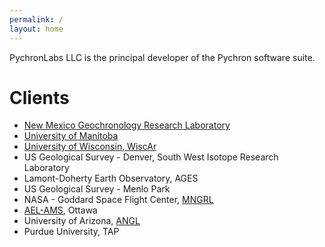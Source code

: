 ```yaml
---
permalink: /
layout: home
---
```


PychronLabs LLC is the principal developer of the Pychron software suite.

Clients
================
- [New Mexico Geochronology Research Laboratory](/clients/nmgrl/)
- [University of Manitoba](/clients/uman/)
- [University of Wisconsin, WiscAr](/clients/wiscar/)
- US Geological Survey - Denver, South West Isotope Research Laboratory
- Lamont-Doherty Earth Observatory, AGES
- US Geological Survey - Menlo Park
- NASA - Goddard Space Flight Center, [MNGRL](/clients/mngrl/)
- [AEL-AMS](/clients/aelams/), Ottawa
- University of Arizona,  [ANGL](/clients/angl/)
- Purdue University,  TAP


